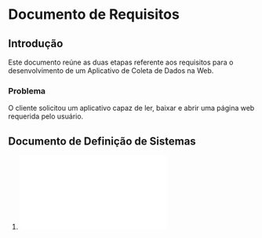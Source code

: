 # Documento de Requisitos

## Introdução

Este documento reúne as duas etapas referente aos requisitos para o desenvolvimento de um Aplicativo de Coleta de Dados na Web.

### Problema

O cliente solicitou um aplicativo capaz de ler, baixar e abrir uma página web requerida pelo usuário.


## Documento de Definição de Sistemas

1. ![Documento de Definição de Sistemas](docDefinicaoSistemas.md)

